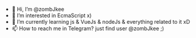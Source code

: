 - 👋 Hi, I’m @zombJkee
- 👀 I’m interested in EcmaScript x)
- 🌱 I’m currently learning js & VueJs & nodeJs & everything related to it xD
- 📫 How to reach me in Telegram? just find user @zombJkee ;)

<!---
zombjke/zombjke is a ✨ special ✨ repository because its `README.md` (this file) appears on your GitHub profile.
You can click the Preview link to take a look at your changes.
--->
